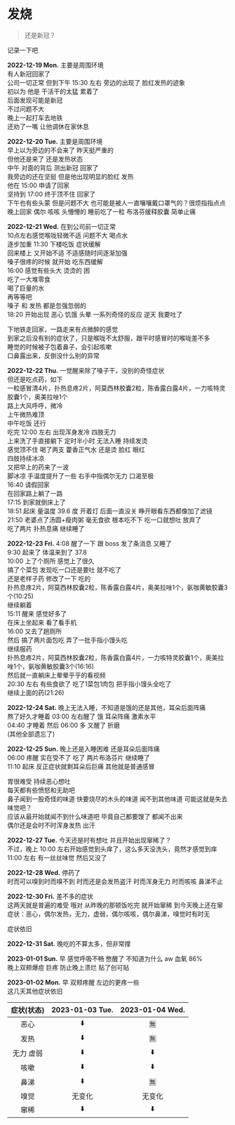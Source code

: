 # 发烧

> 还是新冠？

记录一下吧

**2022-12-19 Mon.** 主要是周围环境  
有人新冠回家了  
公司一切正常 但到下午 15:30 左右 旁边的出现了 脸红发热的迹象  
初以为 他是 干活干的太猛 累着了  
后面发现可能是新冠  
不过问题不大  
晚上一起打车去地铁  
还劝了一嘴 让他调休在家休息  

**2022-12-20 Tue.** 主要是周围环境  
早上以为旁边的不会来了 昨天挺严重的  
但他还是来了 还是发热状态  
中午 对面的背后 测出新冠 回家了  
我旁边的还在坚挺 但是他出现明显的脸红 发热  
他在 15:00 申请了回家  
坚持到 17:00 终于顶不住 回家了  
下午也有些头蒙 但是问题不大 也可能是被人一直嚷嚷戴口罩气的？很烦指指点点  
晚上回家 偶尔 咳咳 头懵懵的 睡前吃了一粒 布洛芬缓释胶囊 简单止痛  

**2022-12-21 Wed.** 在到公司前一切正常  
10点左右感觉喉咙轻微不适 问题不大 喝点水  
逐步加重 11:30 下楼吃饭 症状缓解  
回来楼上 又开始不适 不适感随时间逐渐加强  
嗓子很疼的时候 就开始 吃东西缓解  
16:00 感觉有些头大 烫烫的 困  
吃了一大堆零食  
喝了巨量的水  
再等等吧  
嗓子 和 发热 都是忽强忽弱的  
18:20 开始出现 恶心 饥饿 头晕 一系列奇怪的反应 逆天 我要吐了

下地铁走回家，一路走来有点微醉的感觉  
到家之后没有别的症状了，只是喉咙不太舒服，跟平时感冒时的喉咙差不多  
睡觉的时候被子包着鼻子，会引起咳嗽  
口鼻露出来，反倒没什么别的异常  

**2022-12-22 Thu.** 一觉醒来除了嗓子干，没别的奇怪症状  
但还是吃点药，如下  
一粒感冒清4片，扑热息疼2片，阿莫⻄林胶囊2粒，陈香露白露4片，一力咳特灵胶囊1个，奥美拉唑1个  
路上大风呼呼，微冷  
上午微热难顶  
中午吃饭 还行  
吃完 12:00 左右 出现浑身发冷 四肢无力  
上来洗了手直接躺下 定时半小时 无法入睡 持续发烫  
感觉顶不住 喝了两支 藿香正气水 还是烫 脸红 眼红  
四肢持续冰凉  
又把早上的药来了一波  
脚冰凉 手温度提升了一些 右手中指偶尔无力 口渴至极  
16:40 请假回家  
在回家路上躺了一路  
17:15 到家就倒床上了  
18:51 起床 量温度 39.6 度 开着灯 后面一直没关 睁开眼看东西都像加了滤镜  
21:50 老婆点了汤圆+瘦肉粥 毫无食欲 根本吃不下 吃一口就想吐 放弃了  
吃了两片 扑热息痛 继续睡了  

**2022-12-23 Fri.** 4:08 醒了一下 跟 boss 发了条消息 又睡了  
9:30 起来了 体温来到了 37.8  
10:00 上了个厕所 感觉上了很久  
搞了个菜包 发现吃一口还是要吐 就不吃了  
还是老样子药 修改了一下 吃的  
扑热息疼2片，阿莫⻄林胶囊2粒，陈香露白露4片，奥美拉唑1个，氨咖黄敏胶囊3个(10:25)  
继续躺着  
15:11 醒来 感觉好多了  
在床上坐起来 看了看手机  
16:00 又去了趟厕所  
然后 搞了两片面包吃 弄了一批手指小馒头吃  
继续服药  
扑热息疼2片，阿莫⻄林胶囊2粒，陈香露白露4片，一力咳特灵胶囊1个，奥美拉唑1个，氨咖黄敏胶囊3个(16:16)  
然后就一直躺床上晕晕乎乎的看视频  
20:30 左右 有些食欲了 吃了1菜包1肉包 把手指小馒头全吃了  
继续上面的药(21:26)  

**2022-12-24 Sat.** 晚上无法入睡，不知道是饿的还是其他，耳朵后面阵痛  
熬了好久才睡着 03:00 左右醒了 饿 耳朵阵痛 激素水平  
04:40 才睡着 然后 06:00 多 又醒了 折磨  
(其他全部遗忘了)

**2022-12-25 Sun.** 晚上还是入睡困难 还是耳朵后面阵痛  
06:00 疼醒 实在受不了 吃了 两片布洛芬片 继续睡了  
11:10 起床 反正症状就剩耳朵后巨痛 其他就是普通感冒  

胃很难受 持续恶心想吐  
每天都有些愤怒和无助吧  
鼻子闻到一股奇怪的味道 快要烧尽的木头的味道 闻不到其他味道 可能这就是失去味觉吧？  
应该从最开始就闻不到什么味道吧 毕竟自己都要馊了 都闻不出来  
偶尔还是会时不时浑身发热 出汗  

**2022-12-27 Tue.** 今天还是时有想吐 并且开始出现窜稀了？  
不过，晚上 10:00 左右开始感觉到头痒了，这么多天没洗头，竟然才感觉到痒  
11:00 左右 有一丝丝味觉 然后又没了

**2022-12-28 Wed.** 停药了  
时而可以嗅到时而嗅不到 时而还是会发热盗汗 时而浑身无力 时而咳咳 鼻涕不止  

**2022-12-30 Fri.** 差不多的症状  
这两天就是普遍的难受 哦对 从昨晚的那顿饭吃完 就开始窜稀 到今天晚上还在窜  
症状：恶心，偶尔发热，无力，虚弱，偶尔咳咳，偶尔鼻涕，嗅觉时有时无  

症状依旧

**2022-12-31 Sat.** 晚吃的不算太多，但非常撑  

**2023-01-01 Sun.** 早 感觉呼吸不畅 憋醒了 不知道为什么 aw 血氧 86%  
晚上双颊爆痘 巨疼 防止晚上溃烂 贴了创可贴  

**2023-01-02 Mon.** 早 双颊疼醒 左边的更疼一些  
这几天其他症状依旧

| 症状(状态) | 2023-01-03 Tue. | 2023-01-04 Wed. |
| :--: | :--: | :--: |
| 恶心 | ⬇️ | 🈚️ |
| 发热 | ⬇️ | 🈚️|
| 无力 虚弱 | ⬇️ | ⬇️ |
| 咳嗽 | ⬇️ | ⬇️ |
| 鼻涕 | ⬇️ | 🈚️ |
| 嗅觉 | 无变化 | 无变化 |
| 窜稀 | ⬇️ | ⬇️ |
